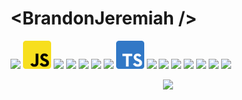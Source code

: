 <h1 align="left">&lt;BrandonJeremiah /&gt;</h1>
<!-- <p align="left">I'm a student who enjoys learning new things, building simple projects, and figuring things out through trial and error. I’m not an expert (yet), but I love improving little by little. </p> -->
		

<p align="left">
<img src="https://raw.githubusercontent.com/syvixor/skills-icons/main/icons/figma.svg" height="45"/>
<img src="https://raw.githubusercontent.com/syvixor/skills-icons/main/icons/javascript.svg" height="45"/>
<img src="https://raw.githubusercontent.com/syvixor/skills-icons/main/icons/python.svg" height="45"/>
<img src="https://raw.githubusercontent.com/syvixor/skills-icons/main/icons/reactjs.svg" height="45"/>
<img src="https://raw.githubusercontent.com/syvixor/skills-icons/main/icons/tailwindcss.svg" height="45"/>
<img src="https://raw.githubusercontent.com/syvixor/skills-icons/main/icons/nextjs.svg" height="45"/>
<img src="https://raw.githubusercontent.com/syvixor/skills-icons/main/icons/vercel.svg" height="45"/>
<img src="https://raw.githubusercontent.com/syvixor/skills-icons/main/icons/typescript.svg" height="45"/>
<img src="https://raw.githubusercontent.com/syvixor/skills-icons/main/icons/mysql.svg" height="45"/>
<img src="https://skillicons.dev/icons?i=css&theme=dark" height="45"/>
<img src="https://cdn.jsdelivr.net/gh/devicons/devicon/icons/csharp/csharp-original.svg" height="45"/>
<img src="https://raw.githubusercontent.com/syvixor/skills-icons/main/icons/nodejs.svg" height="45"/>
 <img src="https://raw.githubusercontent.com/syvixor/skills-icons/main/icons/postman.svg" height="45"/> 
<img src="https://cdn.jsdelivr.net/gh/devicons/devicon/icons/cplusplus/cplusplus-original.svg" height="45"/>
<img src="https://raw.githubusercontent.com/syvixor/skills-icons/main/icons/java.svg" height="45"/>

	
<!-- <img src="https://raw.githubusercontent.com/syvixor/skills-icons/main/icons/expressjs.svg" height="40"/> -->
<!--   <img src="https://raw.githubusercontent.com/syvixor/skills-icons/main/icons/astro.svg" height="40"/> -->
<!-- <img src="https://cdn.jsdelivr.net/gh/devicons/devicon/icons/php/php-original.svg" height="45"/>
<img src="https://raw.githubusercontent.com/syvixor/skills-icons/main/icons/laravel.svg" height="45"/> -->

</p>

<p align="center">
<!--   <img src="https://github.com/user-attachments/assets/368994de-b6f4-4c7b-a83c-846ae3d39d30"/> -->
<!--   <img src="https://github.com/user-attachments/assets/6da4fea7-357c-4942-bc42-df48c9edb4dc" width= "2000"/> -->
<!--   <img src="https://github.com/user-attachments/assets/e0d13071-9b2e-4172-8c8b-e2608eb8a1d4" width= "2000"/> -->
  <img src="https://github.com/user-attachments/assets/7a3ee5c1-1678-4db5-8b11-88c37cefbb11" width= "2000"/>
</p>
